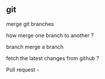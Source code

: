
## git

merge 
git branches

how merge one branch to another ?



branch 
merge a branch 


fetch the latest changes from github ? 

Pull request - 